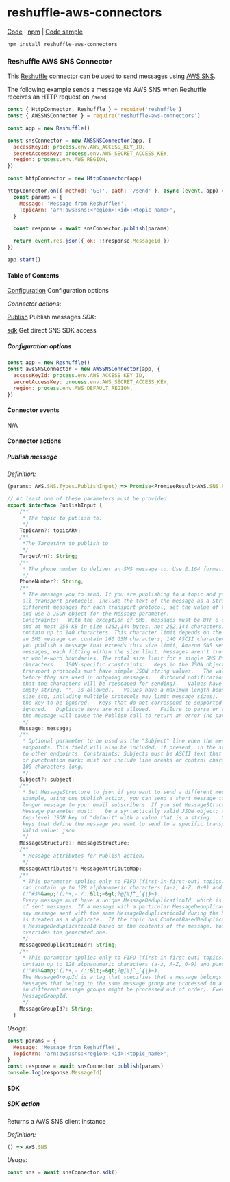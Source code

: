 # reshuffle-aws-connectors

[Code](https://github.com/reshufflehq/reshuffle-aws-connectors) |
[npm](https://www.npmjs.com/package/reshuffle-aws-connectors) |
[Code sample](https://github.com/reshufflehq/reshuffle/blob/master/examples/aws/sns-messages.js)

`npm install reshuffle-aws-connectors`

### Reshuffle AWS SNS Connector

This [Reshuffle](https://github.com/reshufflehq/reshuffle) connector can be used to send messages using
[AWS SNS](https://docs.aws.amazon.com/sns/index.html).

The following example sends a message via AWS SNS when Reshuffle receives an HTTP request on `/send`

```js
const { HttpConnector, Reshuffle } = require('reshuffle')
const { AWSSNSConnector } = require('reshuffle-aws-connectors')

const app = new Reshuffle()

const snsConnector = new AWSSNSConnector(app, {
  accessKeyId: process.env.AWS_ACCESS_KEY_ID,
  secretAccessKey: process.env.AWS_SECRET_ACCESS_KEY,
  region: process.env.AWS_REGION,
})

const httpConnector = new HttpConnector(app)

httpConnector.on({ method: 'GET', path: '/send' }, async (event, app) => {
  const params = {
    Message: 'Message from Reshuffle!',
    TopicArn: 'arn:aws:sns:<region>:<id>:<topic_name>',
  }

  const response = await snsConnector.publish(params)

  return event.res.json({ ok: !!response.MessageId })
})

app.start()
```

#### Table of Contents

[Configuration](#configuration) Configuration options

_Connector actions_:

[Publish](#publish) Publish messages
_SDK_:

[sdk](#sdk) Get direct SNS SDK access

##### <a name="configuration"></a>Configuration options

```js
const app = new Reshuffle()
const awsSNSConnector = new AWSSNSConnector(app, {
  accessKeyId: process.env.AWS_ACCESS_KEY_ID,
  secretAccessKey: process.env.AWS_SECRET_ACCESS_KEY,
  region: process.env.AWS_DEFAULT_REGION,
})
```

#### Connector events
N/A

#### Connector actions

##### <a name="publish"></a>Publish message

_Definition:_

```ts
(params: AWS.SNS.Types.PublishInput) => Promise<PromiseResult<AWS.SNS.PublishResponse, AWS.AWSError>>

// At least one of these parameters must be provided
export interface PublishInput {
    /**
     * The topic to publish to.
     */
    TopicArn?: topicARN;
    /**
     *The TargetArn to publish to
     */
    TargetArn?: String;
    /**
     * The phone number to deliver an SMS message to. Use E.164 format.
     */
    PhoneNumber?: String;
    /**
     * The message you to send. If you are publishing to a topic and you want to send the same message to
     all transport protocols, include the text of the message as a String value. If you want to send
     different messages for each transport protocol, set the value of the MessageStructure parameter to json 
     and use a JSON object for the Message parameter.   
     Constraints:   With the exception of SMS, messages must be UTF-8 encoded strings 
     and at most 256 KB in size (262,144 bytes, not 262,144 characters).   For SMS, each message can 
     contain up to 140 characters. This character limit depends on the encoding schema. For example, 
     an SMS message can contain 160 GSM characters, 140 ASCII characters, or 70 UCS-2 characters. If 
     you publish a message that exceeds this size limit, Amazon SNS sends the message as multiple 
     messages, each fitting within the size limit. Messages aren't truncated mid-word but are cut off 
     at whole-word boundaries. The total size limit for a single SMS Publish action is 1,600 
     characters.   JSON-specific constraints:   Keys in the JSON object that correspond to supported 
     transport protocols must have simple JSON string values.   The values will be parsed (unescaped) 
     before they are used in outgoing messages.   Outbound notifications are JSON encoded (meaning 
     that the characters will be reescaped for sending).   Values have a minimum length of 0 (the 
     empty string, "", is allowed).   Values have a maximum length bounded by the overall message 
     size (so, including multiple protocols may limit message sizes).   Non-string values will cause 
     the key to be ignored.   Keys that do not correspond to supported transport protocols are 
     ignored.   Duplicate keys are not allowed.   Failure to parse or validate any key or value in 
     the message will cause the Publish call to return an error (no partial delivery).  
     */
    Message: message;
    /**
     * Optional parameter to be used as the "Subject" line when the message is delivered to email 
     endpoints. This field will also be included, if present, in the standard JSON messages delivered 
     to other endpoints. Constraints: Subjects must be ASCII text that begins with a letter, number, 
     or punctuation mark; must not include line breaks or control characters; and must be less than 
     100 characters long.
     */
    Subject?: subject;
    /**
     * Set MessageStructure to json if you want to send a different message for each protocol. For 
     example, using one publish action, you can send a short message to your SMS subscribers and a 
     longer message to your email subscribers. If you set MessageStructure to json, the value of the 
     Message parameter must:    be a syntactically valid JSON object; and   contain at least a 
     top-level JSON key of "default" with a value that is a string.   You can define other top-level 
     keys that define the message you want to send to a specific transport protocol (e.g., "http"). 
     Valid value: json 
     */
    MessageStructure?: messageStructure;
    /**
     * Message attributes for Publish action.
     */
    MessageAttributes?: MessageAttributeMap;
    /**
     * This parameter applies only to FIFO (first-in-first-out) topics. The MessageDeduplicationId 
     can contain up to 128 alphanumeric characters (a-z, A-Z, 0-9) and punctuation 
     (!"#$%&amp;'()*+,-./:;&lt;=&gt;?@[\]^_`{|}~). 
     Every message must have a unique MessageDeduplicationId, which is a token used for deduplication 
     of sent messages. If a message with a particular MessageDeduplicationId is sent successfully, 
     any message sent with the same MessageDeduplicationId during the 5-minute deduplication interval 
     is treated as a duplicate.  If the topic has ContentBasedDeduplication set, the system generates
     a MessageDeduplicationId based on the contents of the message. Your MessageDeduplicationId 
     overrides the generated one.
     */
    MessageDeduplicationId?: String;
    /**
     * This parameter applies only to FIFO (first-in-first-out) topics. The MessageGroupId can 
     contain up to 128 alphanumeric characters (a-z, A-Z, 0-9) and punctuation 
     (!"#$%&amp;'()*+,-./:;&lt;=&gt;?@[\]^_`{|}~). 
     The MessageGroupId is a tag that specifies that a message belongs to a specific message group. 
     Messages that belong to the same message group are processed in a FIFO manner (however, messages 
     in different message groups might be processed out of order). Every message must include a 
     MessageGroupId.
     */
    MessageGroupId?: String;
  }
```

_Usage:_

```js
const params = {
  Message: 'Message from Reshuffle!',
  TopicArn: 'arn:aws:sns:<region>:<id>:<topic_name>',
}
const response = await snsConnector.publish(params)
console.log(response.MessageId)
```

#### SDK

##### <a name="sdk"></a>SDK action

Returns a AWS SNS client instance

_Definition:_

```ts
() => AWS.SNS
```

_Usage:_

```js
const sns = await snsConnector.sdk()
```

